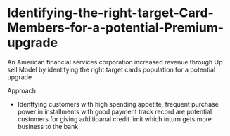 # Identifying-the-right-target-Card-Members-for-a-potential-Premium-upgrade
An American financial services corporation increased revenue through Up sell Model by identifying the right target cards population for a potential upgrade

Approach
 - Identfying customers with high spending appetite, frequent purchase power in installments with good payment track record are potential customers for giving additioanal credit limit which inturn gets more business to the bank 
